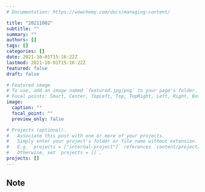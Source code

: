 ```yaml
---
# Documentation: https://wowchemy.com/docs/managing-content/

title: "20211002"
subtitle: ""
summary: ""
authors: []
tags: []
categories: []
date: 2021-10-01T15:16:22Z
lastmod: 2021-10-01T15:16:22Z
featured: false
draft: false

# Featured image
# To use, add an image named `featured.jpg/png` to your page's folder.
# Focal points: Smart, Center, TopLeft, Top, TopRight, Left, Right, BottomLeft, Bottom, BottomRight.
image:
  caption: ""
  focal_point: ""
  preview_only: false

# Projects (optional).
#   Associate this post with one or more of your projects.
#   Simply enter your project's folder or file name without extension.
#   E.g. `projects = ["internal-project"]` references `content/project/deep-learning/index.md`.
#   Otherwise, set `projects = []`.
projects: []
---
```


## Note

